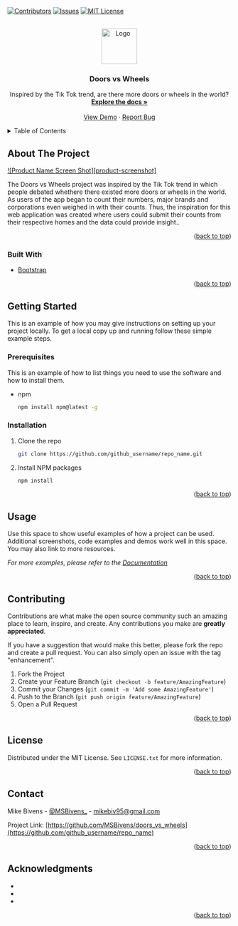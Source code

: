 <div id="top"></div>

<!-- PROJECT SHIELDS -->
[![Contributors][contributors-shield]][contributors-url]
[![Issues][issues-shield]][issues-url]
[![MIT License][license-shield]][license-url]
<!-- WIP Shields -->



<!-- PROJECT LOGO -->
<br />
<div align="center">
  <a href="https://github.com/MSBivens/doors_vs_wheels">
    <img src="images/logo.png" alt="Logo" width="80" height="80">
  </a>

<h3 align="center">Doors vs Wheels</h3>

  <p align="center">
    Inspired by the Tik Tok trend, are there more doors or wheels in the world?
    <br />
    <a href="https://github.com/MSBivens/doors_vs_wheels"><strong>Explore the docs »</strong></a>
    <br />
    <br />
    <a href="https://github.com/MSBivens/doors_vs_wheels">View Demo</a>
    ·
    <a href="https://github.com/github_username/repo_name/issues">Report Bug</a>
  </p>
</div>



<!-- TABLE OF CONTENTS -->
<details>
  <summary>Table of Contents</summary>
  <ol>
    <li>
      <a href="#about-the-project">About The Project</a>
      <ul>
        <li><a href="#built-with">Built With</a></li>
      </ul>
    </li>
    <li>
      <a href="#getting-started">Getting Started</a>
      <ul>
        <li><a href="#prerequisites">Prerequisites</a></li>
        <li><a href="#installation">Installation</a></li>
      </ul>
    </li>
    <li><a href="#usage">Usage</a></li>
    <li><a href="#contributing">Contributing</a></li>
    <li><a href="#license">License</a></li>
    <li><a href="#contact">Contact</a></li>
    <li><a href="#acknowledgments">Acknowledgments</a></li>
  </ol>
</details>



<!-- ABOUT THE PROJECT -->
## About The Project

[![Product Name Screen Shot][product-screenshot]](https://example.com)

The Doors vs Wheels project was inspired by the Tik Tok trend in which people debated whethere there existed more doors or wheels in the world. As users of the app began to count their numbers, major brands and corporations even weighed in with their counts. Thus, the inspiration for this web application was created where users could submit their counts from their respective homes and the data could provide insight..

<p align="right">(<a href="#top">back to top</a>)</p>



### Built With

* [Bootstrap](https://getbootstrap.com)

<p align="right">(<a href="#top">back to top</a>)</p>



<!-- GETTING STARTED -->
## Getting Started

This is an example of how you may give instructions on setting up your project locally.
To get a local copy up and running follow these simple example steps.

### Prerequisites

This is an example of how to list things you need to use the software and how to install them.
* npm
  ```sh
  npm install npm@latest -g
  ```

### Installation

1. Clone the repo
   ```sh
   git clone https://github.com/github_username/repo_name.git
   ```
2. Install NPM packages
   ```sh
   npm install
   ```

<p align="right">(<a href="#top">back to top</a>)</p>



<!-- USAGE EXAMPLES -->
## Usage

Use this space to show useful examples of how a project can be used. Additional screenshots, code examples and demos work well in this space. You may also link to more resources.

_For more examples, please refer to the [Documentation](https://example.com)_

<p align="right">(<a href="#top">back to top</a>)</p>



<!-- CONTRIBUTING -->
## Contributing

Contributions are what make the open source community such an amazing place to learn, inspire, and create. Any contributions you make are **greatly appreciated**.

If you have a suggestion that would make this better, please fork the repo and create a pull request. You can also simply open an issue with the tag "enhancement".

1. Fork the Project
2. Create your Feature Branch (`git checkout -b feature/AmazingFeature`)
3. Commit your Changes (`git commit -m 'Add some AmazingFeature'`)
4. Push to the Branch (`git push origin feature/AmazingFeature`)
5. Open a Pull Request

<p align="right">(<a href="#top">back to top</a>)</p>



<!-- LICENSE -->
## License

Distributed under the MIT License. See `LICENSE.txt` for more information.

<p align="right">(<a href="#top">back to top</a>)</p>



<!-- CONTACT -->
## Contact

Mike Bivens - [@MSBivens_](https://twitter.com/MSBivens_) - mikebiv95@gmail.com
<!-- TO DO @Mel insert your info -->

Project Link: [https://github.com/MSBivens/doors_vs_wheels](https://github.com/github_username/repo_name)

<p align="right">(<a href="#top">back to top</a>)</p>



<!-- ACKNOWLEDGMENTS -->
## Acknowledgments

* []()
* []()
* []()

<p align="right">(<a href="#top">back to top</a>)</p>



<!-- MARKDOWN LINKS & IMAGES -->
<!-- https://www.markdownguide.org/basic-syntax/#reference-style-links -->
[contributors-shield]: https://img.shields.io/github/contributors/MSBivens/doors_vs_wheels.svg?style=for-the-badge
[contributors-url]: https://github.com/MSBivens/doors_vs_wheels/graphs/contributors
[issues-shield]: https://img.shields.io/github/issues/MSBivens/doors_vs_wheels.svg?style=for-the-badge
[issues-url]: https://github.com/MSBivens/doors_vs_wheels/issues
[license-shield]: https://img.shields.io/github/license/MSBivens/doors_vs_wheels.svg?style=for-the-badge
[license-url]: https://github.com/MSBivens/doors_vs_wheels/blob/master/LICENSE.txt
